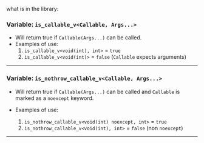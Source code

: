 what is in the library:
### Variable: `is_callable_v<Callable, Args...>`
- Will return true if `Callable(Args...)` can be called.
- Examples of use:
     1. `is_callable_v<void(int), int>` = `true`
     2. `is_callable_v<void(int)>` = `false` (`Callable` expects arguments)
---

### Variable: `is_nothrow_callable_v<Callable, Args...>`
- Will return true if `Callable(Args...)` can be called and `Callable` is marked as a `noexcept` keyword.
- Examples of use:
  
    1. `is_nothrow_callable_v<void(int) noexcept, int>` = `true`
    2. `is_nothrow_callable_v<void(int), int>` = `false` (non `noexcept`)
---
